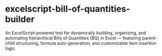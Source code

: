 # excelscript-bill-of-quantities-builder
An ExcelScript-powered tool for dynamically building, organizing, and automating hierarchical Bills of Quantities (BQ) in Excel — featuring parent-child structuring, formula auto-generation, and customizable item insertion logic.

